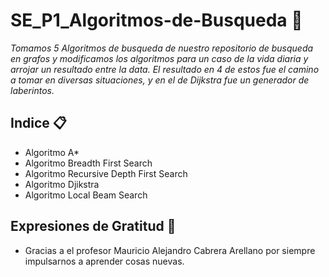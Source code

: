# SE_P1_Algoritmos-de-Busqueda 🚀

_Tomamos 5 Algoritmos de busqueda de nuestro repositorio de busqueda en grafos y modificamos los algoritmos para un caso de la vida diaria y arrojar un resultado entre la data. El resultado en 4 de estos fue el camino a tomar en diversas situaciones, y en el de Dijkstra fue un generador de laberintos._

## Indice 📋
* Algoritmo A*
* Algoritmo Breadth First Search
* Algoritmo Recursive Depth First Search
* Algoritmo Djikstra
* Algoritmo Local Beam Search

## Expresiones de Gratitud 🎁
* Gracias a el profesor Mauricio Alejandro Cabrera Arellano por siempre impulsarnos a aprender cosas nuevas.
